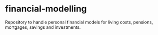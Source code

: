 # financial-modelling
Repository to handle personal financial models for living costs, pensions, mortgages, savings and investments.
